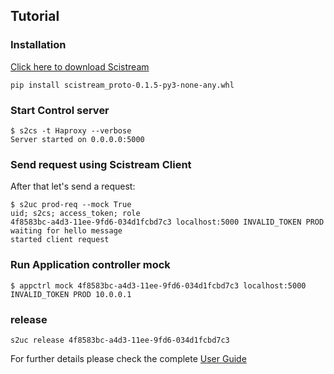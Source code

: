 ## Tutorial

### Installation

[Click here to download Scistream](dist/scistream_latest.whl)

~~~
pip install scistream_proto-0.1.5-py3-none-any.whl
~~~

### Start Control server

~~~
$ s2cs -t Haproxy --verbose
Server started on 0.0.0.0:5000
~~~

### Send request using Scistream Client

After that let's send a request:

~~~
$ s2uc prod-req --mock True
uid; s2cs; access_token; role
4f8583bc-a4d3-11ee-9fd6-034d1fcbd7c3 localhost:5000 INVALID_TOKEN PROD
waiting for hello message
started client request
~~~

### Run Application controller mock
~~~
$ appctrl mock 4f8583bc-a4d3-11ee-9fd6-034d1fcbd7c3 localhost:5000 INVALID_TOKEN PROD 10.0.0.1
~~~
### release

~~~
s2uc release 4f8583bc-a4d3-11ee-9fd6-034d1fcbd7c3
~~~
For further details please check the complete [User Guide](guides/user.md)
